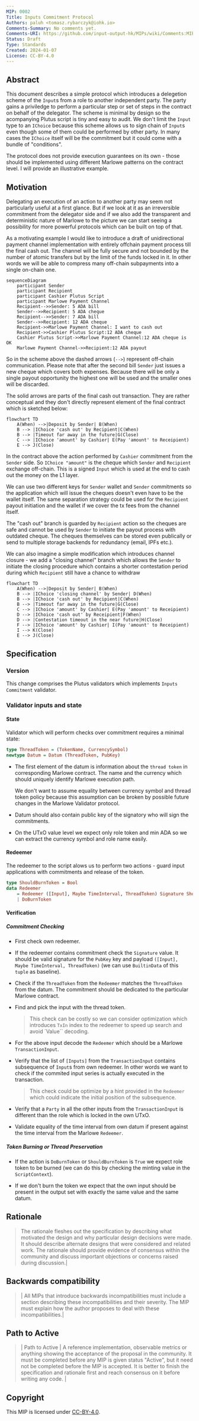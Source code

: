```yaml
---
MIP: 0002
Title: Inputs Commitment Protocol
Authors: paluh <tomasz.rybarczyk@iohk.io>
Comments-Summary: No comments yet.
Comments-URI: https://github.com/input-output-hk/MIPs/wiki/Comments:MIP-0003
Status: Draft
Type: Standards
Created: 2024-01-07
License: CC-BY-4.0
---
```



## Abstract

This document describes a simple protocol which introduces a delegetion scheme of the `Input`s from a role to another independent party. The party gains a priviledge to perform a particular step or set of steps in the contract on behalf of the delegator. The scheme is minimal by design so the acompanying Plutus script is tiny and easy to audit.
We don't limit the `Input` type to an `IChoice` because this scheme allows us to sign chain of `Input`s even though some of them could be performed by other party. In many cases the `IChoice` itself will be the commitment but it could come with a bundle of "conditions".

The protocol does not provide execution guarantees on its own - those should be implemented using different Marlowe patterns on the contract level. I will provide an illustrative example.

## Motivation

Delegating an execution of an action to another party may seem not particularly useful at a first glance. But if we look at it as an irreversible commitment from the delegator side and if we also add the transparent and deterministic nature of Marlowe to the picture we can start seeing a possibility for more powerful protocols which can be built on top of that.

As a motivating example I would like to introduce a draft of unidirectional payment channel implementation with entirely offchain payment process till the final cash out. The channel will be fully secure and not bounded by the number of atomic transfers but by the limit of the funds locked in it. In other words we will be able to compress many off-chain subpayments into a single on-chain one.

```mermaid
sequenceDiagram
    participant Sender
    participant Recipient
    participant Cashier Plutus Script
    participant Marlowe Payment Channel
    Recipient-->>Sender: 5 ADA bill
    Sender-->>Recipient: 5 ADA cheque
    Recipient-->>Sender: 7 ADA bill
    Sender-->>Recipient: 12 ADA cheque
    Recipient->>Marlowe Payment Channel: I want to cash out
    Recipient->>Cashier Plutus Script:12 ADA cheque
    Cashier Plutus Script->>Marlowe Payment Channel:12 ADA cheque is OK
    Marlowe Payment Channel->>Recipient:12 ADA payout
```

So in the scheme above the dashed arrows (`-->`) represent off-chain communication. Please note that after the second bill `Sender` just issues a new cheque which covers both expenses. Because there will be only a single payout opportunity the highest one will be used and the smaller ones will be discarded.

The solid arrows are parts of the final cash out transaction. They are rather conceptual and they don't directly represent element of the final contract which is sketched below:


```mermaid
flowchart TD
    A(When) -->|Deposit by Sender| B(When)
    B --> |IChoice 'cash out' by Recipient|C(When)
    B --> |Timeout far away in the future|G(Close)
    C --> |IChoice 'amount' by Cashier| E(Pay 'amount' to Receipient)
    E --> J(Close)
```

In the contract above the action performed by `Cashier` commitment from the `Sender` side. So `IChoice "amount"` is the cheque which `Sender` and `Recipient` exchange off-chain. This is a signed `Input` which is used at the end to cash out the money on the L1 layer.

We can use two different keys for `Sender` wallet and `Sender` commitments so the application which will issue the cheques doesn't even have to be the wallet itself.
The same separation strategy could be used for the `Recipient` payout initiation and the wallet if we cover the tx fees from the channel itself.

The "cash out" branch is guarded by `Recipient` action so the cheques are safe and cannot be used by `Sender` to initiate the payout process with outdated cheque. The cheques themselves can be stored even publically or send to multiple storage backends for redundancy (email, IPFs etc.).

We can also imagine a simple modification which introduces channel closure - we add a "closing channel" branch which allows the `Sender` to initiate the closing procedure which contains a shorter contestation period during which `Recipient` still have a chance to withdraw

```mermaid
flowchart TD
    A(When) -->|Deposit by Sender| B(When)
    B --> |IChoice 'closing channel' by Sender| D(When)
    B --> |IChoice 'cash out' by Recipient|C(When)
    B --> |Timeout far away in the future|G(Close)
    C --> |IChoice 'amount' by Cashier| E(Pay 'amount' to Receipient)
    D --> |IChoice 'cash out' by Receipient|F(When)
    D --> |Contestation timeout in the near future|H(Close)
    F --> |IChoice 'amount' by Cashier| I(Pay 'amount' to Receipient)
    I --> K(Close)
    E --> J(Close)
```

## Specification

### Version

This change comprises the Plutus validators which implements `Inputs Commitment` validator.

### Validator inputs and state

#### State

Validator which will perform checks over commitment requires a minimal state:

```Haskell
type ThreadToken = (TokenName, CurrencySymbol)
newtype Datum = Datum (ThreadToken, PubKey)
```

* The first element of the datum is information about the `thread token` in corresponding Marlowe contract. The name and the currency which should uniquely identify Marlowe execution path.

    We don't want to assume equality between currency symbol and thread token policy because this assumption can be broken by possible future changes in the Marlowe Validator protocol.

* Datum should also contain public key of the signatory who will sign the commitments.

* On the UTxO value level we expect only role token and min ADA so we can extract the currency symbol and role name easily.

#### Redeemer

The redeemer to the script alows us to perform two actions - guard input applications with commitments and release of the token.

```Haskell
type ShouldBurnToken = Bool
data Redeemer
    = Redeemer ([Input], Maybe TimeInterval, ThreadToken) Signature ShouldBurnToken
    | DoBurnToken
```

#### Verification

##### Commitment Checking

* First check own redeemer.

* If the redeemer contains commitment check the `Signature` value. It should be valid signature for the `PubKey` key and payload `([Input], Maybe TimeInterval, ThreadToken)` (we can use `BuiltinData` of this `tuple` as baseline).

* Check if the `ThreadToken` from the `Redeemer` matches the `ThreadToken` from the datum. The commitment should be dedicated to the particular Marlowe contract.

* Find and pick the input with the thread token.
    
    > This check can be costly so we can consider optimization which introduces `TxIn` index to the redeemer to speed up search and avoid `Value`` decoding.

* For the above input decode the `Redeemer` which should be a Marlowe `TransactionInput`.

* Verify that the list of `[Inputs]` from the `TransactionInput` contains subsequence of `Input`s from own redeemer. In other words we want to check if the commited input series is actually executed in the transaction.

    > This check could be optimize by a hint provided in the `Redeemer` which could indicate the initial position of the subsequence.

* Verify that a `Party` in all the other inputs from the `TransactionInput` is different than the role which is locked in the own UTxO.

* Validate equality of the time interval from own datum if present against the time interval from the Marlowe `Redeemer`.

##### Token Burning or Thread Preservation

* If the action is `DoBurnToken` or `ShouldBurnToken` is `True` we expect role token to be burned (we can do this by checking the minting value in the `ScriptContext`).

* If we don't burn the token we expect that the own input should be present in the output set with exactly the same value and the same datum.


## Rationale

> The rationale fleshes out the specification by describing what motivated the design and why particular design decisions were made. It should describe alternate designs that were considered and related work. The rationale should provide evidence of consensus within the community and discuss important objections or concerns raised during discussion.|

## Backwards compatibility

> | All MIPs that introduce backwards incompatibilities must include a section describing these incompatibilities and their severity. The MIP must explain how the author proposes to deal with these incompatibilities.|

## Path to Active

> | Path to Active | A reference implementation, observable metrics or anything showing the acceptance of the proposal in the community. It must be completed before any MIP is given status "Active", but it need not be completed before the MIP is accepted. It is better to finish the specification and rationale first and reach consensus on it before writing any code. |

## Copyright

This MIP is licensed under [CC-BY-4.0](https://creativecommons.org/licenses/by/4.0/legalcode).
